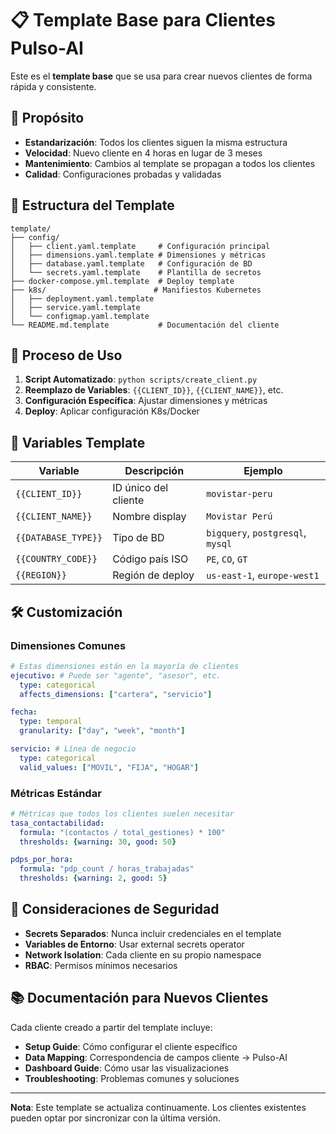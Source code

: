 # 📋 Template Base para Clientes Pulso-AI

Este es el **template base** que se usa para crear nuevos clientes de forma rápida y consistente.

## 🎯 Propósito

- **Estandarización**: Todos los clientes siguen la misma estructura
- **Velocidad**: Nuevo cliente en 4 horas en lugar de 3 meses
- **Mantenimiento**: Cambios al template se propagan a todos los clientes
- **Calidad**: Configuraciones probadas y validadas

## 📁 Estructura del Template

```
template/
├── config/
│   ├── client.yaml.template     # Configuración principal
│   ├── dimensions.yaml.template # Dimensiones y métricas
│   ├── database.yaml.template   # Configuración de BD
│   └── secrets.yaml.template    # Plantilla de secretos
├── docker-compose.yml.template  # Deploy template
├── k8s/                        # Manifiestos Kubernetes
│   ├── deployment.yaml.template
│   ├── service.yaml.template
│   └── configmap.yaml.template
└── README.md.template           # Documentación del cliente
```

## 🔄 Proceso de Uso

1. **Script Automatizado**: `python scripts/create_client.py`
2. **Reemplazo de Variables**: `{{CLIENT_ID}}`, `{{CLIENT_NAME}}`, etc.
3. **Configuración Específica**: Ajustar dimensiones y métricas
4. **Deploy**: Aplicar configuración K8s/Docker

## 📝 Variables Template

| Variable | Descripción | Ejemplo |
|----------|-------------|---------|
| `{{CLIENT_ID}}` | ID único del cliente | `movistar-peru` |
| `{{CLIENT_NAME}}` | Nombre display | `Movistar Perú` |
| `{{DATABASE_TYPE}}` | Tipo de BD | `bigquery`, `postgresql`, `mysql` |
| `{{COUNTRY_CODE}}` | Código país ISO | `PE`, `CO`, `GT` |
| `{{REGION}}` | Región de deploy | `us-east-1`, `europe-west1` |

## 🛠️ Customización

### Dimensiones Comunes
```yaml
# Estas dimensiones están en la mayoría de clientes
ejecutivo: # Puede ser "agente", "asesor", etc.
  type: categorical
  affects_dimensions: ["cartera", "servicio"]

fecha:
  type: temporal
  granularity: ["day", "week", "month"]

servicio: # Línea de negocio
  type: categorical
  valid_values: ["MOVIL", "FIJA", "HOGAR"]
```

### Métricas Estándar
```yaml
# Métricas que todos los clientes suelen necesitar
tasa_contactabilidad:
  formula: "(contactos / total_gestiones) * 100"
  thresholds: {warning: 30, good: 50}

pdps_por_hora:
  formula: "pdp_count / horas_trabajadas" 
  thresholds: {warning: 2, good: 5}
```

## 🔐 Consideraciones de Seguridad

- **Secrets Separados**: Nunca incluir credenciales en el template
- **Variables de Entorno**: Usar external secrets operator
- **Network Isolation**: Cada cliente en su propio namespace
- **RBAC**: Permisos mínimos necesarios

## 📚 Documentación para Nuevos Clientes

Cada cliente creado a partir del template incluye:

- **Setup Guide**: Cómo configurar el cliente específico
- **Data Mapping**: Correspondencia de campos cliente → Pulso-AI
- **Dashboard Guide**: Cómo usar las visualizaciones
- **Troubleshooting**: Problemas comunes y soluciones

---

**Nota**: Este template se actualiza continuamente. Los clientes existentes pueden optar por sincronizar con la última versión.
